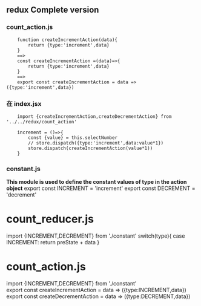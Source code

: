 ## redux Complete version
### count_action.js
      
        function createIncrementAction(data){
            return {type:'increment',data}
        }      
        ==> 
        const createIncrementAction =(data)=>{
            return {type:'increment',data}
        }
        ==>
        export const createIncrementAction = data =>({type:'increment',data})

### 在 index.jsx 
        import {createIncrementAction,createDecrementAction} from '../../redux/count_action'
         
        increment = ()=>{
		    const {value} = this.selectNumber
            // store.dispatch({type:'increment',data:value*1})
		    store.dispatch(createIncrementAction(value*1))
	    }

### constant.js  
**This module is used to define the constant values of type in the action object**
export const INCREMENT = 'increment'
export const DECREMENT = 'decrement'

# count_reducer.js
import {INCREMENT,DECREMENT} from './constant'
    switch(type){
        case INCREMENT:
            return preState + data
    }

# count_action.js
import {INCREMENT,DECREMENT} from './constant'        
export const createIncrementAction = data => ({type:INCREMENT,data})
export const createDecrementAction = data => ({type:DECREMENT,data})
